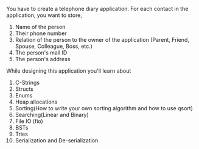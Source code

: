 You have to create a telephone diary application. For each contact in the application, you want to store,

1. Name of the person
2. Their phone number
3. Relation of the person to the owner of the application (Parent, Friend, Spouse, Colleague, Boss, etc.)
4. The person's mail ID
5. The person's address

While designing this application you'll learn about
1. C-Strings
2. Structs
3. Enums
4. Heap allocations
5. Sorting(How to write your own sorting algorithm and how to use qsort)
6. Searching(Linear and Binary)
7. File IO (fio)
8. BSTs
9. Tries
10. Serialization and De-serialization
